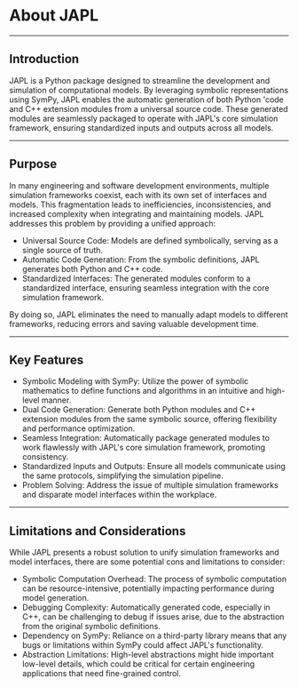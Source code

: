 # About JAPL

---

## **Introduction**

JAPL is a Python package designed to streamline the development
and simulation of computational models. By leveraging symbolic
representations using SymPy, JAPL enables the automatic generation
of both Python 'code and C++ extension modules from a universal
source code. These generated modules are seamlessly packaged to
operate with JAPL's core simulation framework, ensuring standardized
inputs and outputs across all models.

---

## **Purpose**

In many engineering and software development environments, multiple
simulation frameworks coexist, each with its own set of interfaces
and models. This fragmentation leads to inefficiencies, inconsistencies,
and increased complexity when integrating and maintaining models.
JAPL addresses this problem by providing a unified approach:

* Universal Source Code: Models are defined symbolically, serving as
    a single source of truth.
* Automatic Code Generation: From the symbolic
    definitions, JAPL generates both Python and C++ code.
* Standardized Interfaces: The generated modules conform to a standardized
    interface, ensuring seamless integration with the core simulation framework.

By doing so, JAPL eliminates the need to manually adapt models to
different frameworks, reducing errors and saving valuable development time.

---

## **Key Features**

* Symbolic Modeling with SymPy: Utilize the power of symbolic mathematics to define functions and algorithms in an intuitive and high-level manner.
* Dual Code Generation: Generate both Python modules and C++ extension modules from the same symbolic source, offering flexibility and performance optimization.
* Seamless Integration: Automatically package generated modules to work flawlessly with JAPL's core simulation framework, promoting consistency.
* Standardized Inputs and Outputs: Ensure all models communicate using the same protocols, simplifying the simulation pipeline.
* Problem Solving: Address the issue of multiple simulation frameworks and disparate model interfaces within the workplace.

---

## **Limitations and Considerations**

While JAPL presents a robust solution to unify simulation frameworks and model interfaces, there are some potential cons and limitations to consider:

* Symbolic Computation Overhead: The process of symbolic computation can be resource-intensive, potentially impacting performance during model generation.
* Debugging Complexity: Automatically generated code, especially in C++, can be challenging to debug if issues arise, due to the abstraction from the original symbolic definitions.
* Dependency on SymPy: Reliance on a third-party library means that any bugs or limitations within SymPy could affect JAPL's functionality.
* Abstraction Limitations: High-level abstractions might hide important low-level details, which could be critical for certain engineering applications that need fine-grained control.
